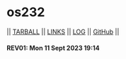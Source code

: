 # os232
|| [TARBALL](https://os.vlsm.org/Log/nandapratama21.tar.bz2.txt) || [LINKS](LINKS/) || [LOG](TXT/mylog.txt) || [GitHub](https://github.com/nandapratama21/os232/) ||

#### REV01: Mon 11 Sept 2023 19:14
